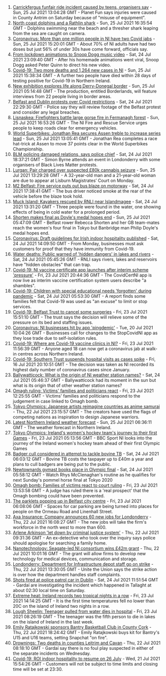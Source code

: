 1. [Carrickfergus funfair ride incident caused by teens, organisers say](https://www.bbc.co.uk/news/uk-northern-ireland-57960383) - Sun, 25 Jul 2021 13:04:28 GMT - Planet Fun says injuries were caused in County Antrim on Saturday because of "misuse of equipment".
2. [North coast dolphins and a Rathlin shark](https://www.bbc.co.uk/news/uk-northern-ireland-57962485) - Sun, 25 Jul 2021 16:35:54 GMT - Dolphins swimming near the beach and a thresher shark leaping from the sea are caught on camera.
3. [Coronavirus: More than one million people in NI have two Covid jabs](https://www.bbc.co.uk/news/uk-northern-ireland-57963666) - Sun, 25 Jul 2021 15:20:01 GMT - About 70% of NI adults have had two doses but just 56% of under 30s have come forward, officials say.
4. [From lockdown animations to Snoop Dogg music video](https://www.bbc.co.uk/news/uk-northern-ireland-57916539) - Sat, 24 Jul 2021 23:09:40 GMT - After his homemade animations went viral, Snoop Dogg asked Peter Quinn to direct his new video.
5. [Covid-19: Two more deaths and 1,264 new cases in NI](https://www.bbc.co.uk/news/uk-northern-ireland-57962488) - Sun, 25 Jul 2021 15:38:34 GMT - A further two people have died within 28 days of testing positive for Covid-19 in Northern Ireland.
6. [New exhibition explores life along Derry-Donegal border](https://www.bbc.co.uk/news/uk-northern-ireland-foyle-west-57885075) - Sun, 25 Jul 2021 05:14:48 GMT - The production, entitled Borderlands, will feature interviews from 22 people living in border areas.
7. [Belfast and Dublin protests over Covid restrictions](https://www.bbc.co.uk/news/uk-northern-ireland-57957405) - Sat, 24 Jul 2021 22:29:30 GMT - Police say they will review footage of the Belfast protest and consider any legal breaches.
8. [Lisnaskea: Firefighters battle large gorse fire in Fermanagh forest](https://www.bbc.co.uk/news/uk-northern-ireland-57964348) - Sun, 25 Jul 2021 16:53:26 GMT - The NI Fire and Rescue Service urges people to keep roads clear for emergency vehicles.
9. [World Superbikes: Jonathan Rea secures Assen treble to increase series lead](https://www.bbc.co.uk/sport/northern-ireland/57959804) - Sun, 25 Jul 2021 13:05:41 GMT - Jonathan Rea completes a race hat-trick at Assen to move 37 points clear in the World Superbikes Championship.
10. [BLM policing damaged relations, says police chief](https://www.bbc.co.uk/news/uk-northern-ireland-foyle-west-57957400) - Sat, 24 Jul 2021 18:37:21 GMT - Simon Byrne attends an event in Londonderry with some organisers of Black Lives Matter protests.
11. [Lurgan: Pair charged over suspected £80k cannabis seizure](https://www.bbc.co.uk/news/uk-northern-ireland-57963047) - Sun, 25 Jul 2021 13:29:28 GMT - A 32-year-old man and a 21-year-old woman are due to appear at Lisburn Magistrates’ Court on Monday.
12. [M2 Belfast: Fire service puts out bus blaze on motorway](https://www.bbc.co.uk/news/uk-northern-ireland-57955150) - Sat, 24 Jul 2021 17:38:41 GMT - The bus driver noticed smoke at the rear of the vehicle before the blaze took hold.
13. [Muck Island: Kayakers rescued by RNLI near Islandmagee](https://www.bbc.co.uk/news/uk-northern-ireland-57955149) - Sat, 24 Jul 2021 13:31:20 GMT - Three people were found in the water, one showing effects of being in cold water for a prolonged period. 
14. [Shorten makes final as Doyle's medal hopes end](https://www.bbc.co.uk/sport/olympics/57959799) - Sun, 25 Jul 2021 05:47:09 GMT - Belfast rower Rebecca Shorten and her GB team-mates reach the women's four final in Tokyo but Banbridge man Philip Doyle's medal hopes end.
15. [Coronavirus: Draft guidelines for Irish indoor hospitality published](https://www.bbc.co.uk/news/world-europe-57949844) - Sat, 24 Jul 2021 14:09:50 GMT - From Monday, businesses must ask customers for proof that they have immunity from Covid-19.
16. [Water deaths: Public warned of 'hidden dangers' in lakes and rivers](https://www.bbc.co.uk/news/uk-northern-ireland-57942446) - Sat, 24 Jul 2021 05:45:26 GMT - RNLI says rivers, lakes and reservoirs have "hidden obstacles" that can trap.
17. [Covid-19: NI vaccine certificate app launches after interim scheme 'pressure'](https://www.bbc.co.uk/news/uk-northern-ireland-57946702) - Fri, 23 Jul 2021 20:44:36 GMT - The CovidCertNI app is now live as interim vaccine certification system users describe "a shambles".
18. [Covid-19: Children with special educational needs 'forgotten' during pandemic](https://www.bbc.co.uk/news/uk-northern-ireland-57948640) - Sat, 24 Jul 2021 05:53:30 GMT - A report finds some families felt that Covid-19 was used as "an excuse" to limit or stop services.
19. [Covid-19: Belfast Trust to cancel some surgeries](https://www.bbc.co.uk/news/uk-northern-ireland-57940347) - Fri, 23 Jul 2021 15:51:10 GMT - The trust says the decision will relieve some of the pressure on its bed and staffing issues.
20. [Coronavirus: NI businesses hit by app 'pingdemic'](https://www.bbc.co.uk/news/uk-northern-ireland-57899897) - Tue, 20 Jul 2021 10:04:26 GMT - Businesses call for changes to the StopCovidNI app as they lose trade due to self-isolation rules.
21. [Covid-19: Where are Covid-19 vaccine clinics in NI?](https://www.bbc.co.uk/news/uk-northern-ireland-57863840) - Fri, 23 Jul 2021 11:56:39 GMT - Anyone aged 18 can now get a coronavirus jab at walk-in centres across Northern Ireland.
22. [Covid-19: Southern Trust suspends hospital visits as cases spike](https://www.bbc.co.uk/news/uk-northern-ireland-57867718) - Fri, 16 Jul 2021 20:10:51 GMT - The decision was taken as NI recorded its highest daily number of coronavirus cases since January.
23. [Ballywatticock: What is the origin of NI weather station names?](https://www.bbc.co.uk/news/uk-northern-ireland-57914914) - Sat, 24 Jul 2021 05:46:37 GMT - Ballywatticock had its moment in the sun but what is its origin that of other weather station names?
24. [Omagh ruling: Victims' families and politicians react](https://www.bbc.co.uk/news/uk-northern-ireland-57940348) - Fri, 23 Jul 2021 12:25:55 GMT - Victims' families and politicians respond to the judgement in case linked to Omagh bomb.
25. [Tokyo Olympics: Japanese artists reimagine countries as anime samurai](https://www.bbc.co.uk/news/world-asia-57911348) - Thu, 22 Jul 2021 23:15:57 GMT - The creators have used the flags of competing nations as inspiration to design Japanese warriors.
26. [Latest Northern Ireland weather forecast](https://www.bbc.co.uk/news/uk-northern-ireland-26018439) - Sun, 25 Jul 2021 06:36:11 GMT - The weather forecast in Northern Ireland.
27. [Tokyo Olympics: Ireland's women's hockey team's journey to their first Games](https://www.bbc.co.uk/sport/olympics/57877092) - Fri, 23 Jul 2021 05:13:56 GMT - BBC Sport NI looks into the journey of the Ireland women's hockey team ahead of their first Olympic Games
28. [Badger cull considered in attempt to tackle bovine TB](https://www.bbc.co.uk/news/uk-northern-ireland-57949842) - Sat, 24 Jul 2021 06:03:12 GMT - Bovine TB costs the taxpayer up to £40m a year and plans to cull badgers are being put to the public.
29. [Newtownards gymast books place in Olympic final](https://www.bbc.co.uk/sport/av/olympics/57952196) - Sat, 24 Jul 2021 05:58:12 GMT - Watch Rhys McClenaghan's routine as he qualifies for next Sunday's pommel horse final at Tokyo 2020
30. [Omagh bomb: Families of victims react to court ruling](https://www.bbc.co.uk/news/uk-northern-ireland-57946268) - Fri, 23 Jul 2021 13:53:58 GMT - A judge has ruled there is a 'real prospect' that the Omagh bombing could have been prevented.
31. [The parklets popping up in Belfast city centre](https://www.bbc.co.uk/news/uk-northern-ireland-57932632) - Fri, 23 Jul 2021 06:08:06 GMT - Spaces for car parking are being turned into places for people on the Ormeau Road and Linenhall Street.
32. [Axa Insurance: Company announces 60 new jobs for Londonderry](https://www.bbc.co.uk/news/uk-northern-ireland-foyle-west-57932797) - Thu, 22 Jul 2021 16:08:27 GMT - The new jobs will take the firm's workforce in the north west to more than 600.
33. [Arlene Arkinson 'let down by criminal justice system'](https://www.bbc.co.uk/news/uk-northern-ireland-57927563) - Thu, 22 Jul 2021 09:31:36 GMT - An ex-detective who took over the inquiry says police should apologise for searching a family home.
34. [Nanotechnology: Seagate-led NI consortium wins £42m grant](https://www.bbc.co.uk/news/uk-northern-ireland-57926963) - Thu, 22 Jul 2021 10:01:16 GMT - The grant will allow firms to develop new technology for medical devices, communication and storage.
35. [Londonderry: Department for Infrastructure depot staff go on strike](https://www.bbc.co.uk/news/uk-northern-ireland-foyle-west-57927580) - Thu, 22 Jul 2021 13:30:05 GMT - Unite the Union says the strike action is over how the department handles staff complaints.
36. [Shots fired at police patrol car in Dublin](https://www.bbc.co.uk/news/world-europe-57955148) - Sat, 24 Jul 2021 11:51:54 GMT - Gardaí are investigating the incident which happened in Tallaght at about 02:30 local time on Saturday.
37. [Extreme heat: Ireland records two tropical nights in a row](https://www.bbc.co.uk/news/world-europe-57941663) - Fri, 23 Jul 2021 14:14:25 GMT - It is the first time temperatures fell no lower than 20C on the island of Ireland two nights in a row.
38. [Lough Sheelin: Teenager pulled from water dies in hospital](https://www.bbc.co.uk/news/world-europe-57940577) - Fri, 23 Jul 2021 08:26:19 GMT - The teenager was the fifth person to die in lakes on the island of Ireland in the last week.
39. [Emily Ratajkowski sponsors Bantry Basketball Club in County Cork](https://www.bbc.co.uk/news/world-europe-57932456) - Thu, 22 Jul 2021 18:24:42 GMT - Emily Ratajkowski buys kit for Bantry's U15 and U16 teams, setting Snapchat "on fire".
40. [Drownings: Two deaths in counties Leitrim and Cavan](https://www.bbc.co.uk/news/world-europe-57926959) - Thu, 22 Jul 2021 08:18:10 GMT - Gardaí say there is no foul play suspected in either of the separate incidents on Wednesday.
41. [Covid-19: ROI indoor hospitality to resume on 26 July](https://www.bbc.co.uk/news/world-europe-57919089) - Wed, 21 Jul 2021 15:54:26 GMT - Customers will not be subject to time limits and closing time will be set at 23:30.
